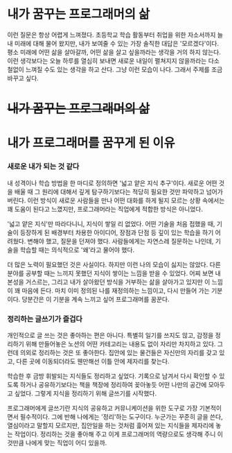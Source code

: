 # 내가 꿈꾸는 프로그래머의 삶

이런 질문은 항상 어렵게 느껴졌다. 초등학교 학습 활동부터 취업을 위한 자소서까지 늘 내 미래에 대해 물어 왔지만, 내가 보여줄 수 있는 가장 솔직한 대답은 '모르겠다'이다. 평소 미래에 어떤 삶을 살아갈까, 어떤 삶을 살고 싶을까라는 생각을 거의 하지 않는다. 이런 생각보다는 오늘 하루를 열심히 보내면 새로운 내일이 펼쳐지지 않을까라는 다소 철없이 느껴질 수도 있는 생각을 하고 산다. 그냥 이런 모습이 나다. 그래서 주제를 조금 바꾸고 싶다.

# ~~내가 꿈꾸는 프로그래머의 삶~~

# 내가 프로그래머를 꿈꾸게 된 이유

### 새로운 내가 되는 것 같다

내 성격이나 학습 방법을 한 마디로 정의하면 '넓고 얕은 지식 추구'이다. 새로운 어떤 것을 배울 때 그 원리에 대해서 깊게 탐구하기보다는 적당히 필요한 것만 파악하고 넘어가버린다. 이런 방식이 새로운 사람들을 만나 어떤 대화를 하게 될지 모르는 상황 속에서는 꽤 도움이 된다고 느꼈지만, 프로그래머라는 직업에게 적합한 방식은 아니었다.

'넓고 얕은 지식'만 따라다니니, 지식이 쌓일 리 없었다. 어떤 기술을 처음 접했을 때, 기술이 등장하게 된 배경부터 차용한 아이디어, 장점과 단점 등 깊이 있는 학습을 하기 어려웠다. 변해야 했고, 질문을 던져야 했다. 사람들에게는 자연스레 질문하는 나인데, 기술을 학습할 때는 의식적으로 '왜'라고 물어야 했다.

더 많은 노력이 필요했던 것은 사실이다. 하지만 이런 나의 모습이 싫지는 않았다. 다른 분야를 공부할 때는 느끼지 못했던 지식이 쌓이는 느낌을 받을 수 있었다. 어찌 보면 내 본성을 거스르는, 그리고 내가 살아왔던 방식을 거부하는 삶을 살아가고 있지만 이 느낌이 꽤 마음에 든다. 마치 이미 정의된 나를 재정의하는 느낌이고, 다시 만들어 가는 기분이다. 당분간은 이 기분을 계속 느끼고 싶어 프로그래머를 꿈꾼다.

### 정리하는 글쓰기가 즐겁다

개인적으로 글 쓰는 것은 좋아하는 편은 아니다. 특별히 일기를 쓰지도 않고, 감정을 정리하기 위해 만들어놓은 노션의 어떤 카테고리는 내용도 없이 자리만 차지하고 있다. 그런데 의외로 정리하는 것은 또 좋아한다. 집안에 있는 물건들은 자신만의 자리를 갖고 있고, 다른 곳에 이동되더라도 웬만해선 이틀 안에 제자리를 찾는다.

학습한 후 금방 휘발되는 지식들도 정리하고 싶었다. 기록으로 남겨서 다시 확인할 수 있도록 하거나 공유하기보다는 책을 책장에 정리하여 꽂아놓듯 어떤 나만의 공간에 모아두고 싶었다. 그렇게 지식을 정리하기 위해 글쓰기를 시작했다.

프로그래머에게 글쓰기란 지식의 공유하고 커뮤니케이션을 위한 도구로 가장 기본적이면서 필수적이다. 그에 반해 나에게는 '정리'하는 도구이다. 누군가는 꾸준히 글을 쓴다, 열심이라고 말할지 모르지만, 집안일을 하는 것처럼 흝어져 있는 지식들을 제자리에 놓는 작업이다. 정리하는 것을 좋아해 주고 이게 프로그래머의 역량으로도 생각해 주니 이것만큼 나에게 맞는 직업이 어디 있을까.
